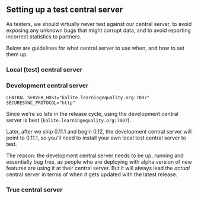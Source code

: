 ## Setting up a test central server

As testers, we should virtually never test against our central server, to avoid exposing any unknown bugs that might corrupt data, and to avoid reporting incorrect statistics to partners.

Below are guidelines for what central server to use when, and how to set them up.

### Local (test) central server

### Development central server

```
CENTRAL_SERVER_HOST="kalite.learningequality.org:7007"
SECURESYNC_PROTOCOL="http"
```

Since we're so late in the release cycle, using the development central server is best (`kalite.learningequality.org:7007`).  

Later, after we ship 0.11.1 and begin 0.12, the development central server will point to 0.11.1, so you'll need to install your own local test central server to test.

The reason: the development central server needs to be up, running and essentially bug free, as people who are deploying with alpha version of new features are using it at their central server.  But it will always lead the *actual* central server in terms of when it gets updated with the latest release.

### True central server